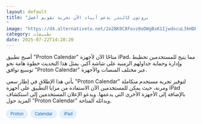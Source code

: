 ```yaml
---
layout: default
title: "بروتون كالندر يدعم آيباد الآن تجربة تقويم أفضل
"
image: "https://d4.alternativeto.net/2o2BK8C8Fovz8oDWgBxK1IjwdocuL3kHDHvikFPhTeQ/rs:fill:1520:760:0/g:ce:0:0/YWJzOi8vZGlzdC9jb250ZW50LzE3NTMxOTQ1MDEwMDMucG5n.png"
category: تطبيقات
date: 2025-07-22T14:28:20
---
```


أصبح تطبيق "Proton Calendar" متاحًا الآن لأجهزة iPad، مما يتيح للمستخدمين تخطيط وإدارة وحماية جداولهم الزمنية على شاشة أكبر. يمثل هذا التحديث خطوة هامة نحو توسيع توافق "Proton Calendar" عبر مختلف المنصات والأجهزة.

يأتي هذا الإطلاق في إطار سعي "Proton Calendar" لتوفير تجربة مستخدم متكاملة ومرنة، حيث يمكن للمستخدمين الآن الاستفادة من مزايا التطبيق على أجهزة iPad بالإضافة إلى الأجهزة الأخرى التي يدعمها. ويدعو الإعلان المستخدمين إلى استكشاف المزيد حول "Proton Calendar" وبدائله المتاحة.

<div style="margin-top:2px; margin-bottom:2px;"><a href="https://bidjadraft.github.io/?query=Proton" style="background:#e3f2fd; color:#1565c0; font-size:80%; border-radius:12px; padding:3px 10px; margin:2px 4px 2px 0; display:inline-block; border:1px solid #bbdefb; text-decoration:none;">Proton</a> <a href="https://bidjadraft.github.io/?query=Calendar" style="background:#e3f2fd; color:#1565c0; font-size:80%; border-radius:12px; padding:3px 10px; margin:2px 4px 2px 0; display:inline-block; border:1px solid #bbdefb; text-decoration:none;">Calendar</a> <a href="https://bidjadraft.github.io/?query=iPad" style="background:#e3f2fd; color:#1565c0; font-size:80%; border-radius:12px; padding:3px 10px; margin:2px 4px 2px 0; display:inline-block; border:1px solid #bbdefb; text-decoration:none;">iPad</a></div><br><br>

